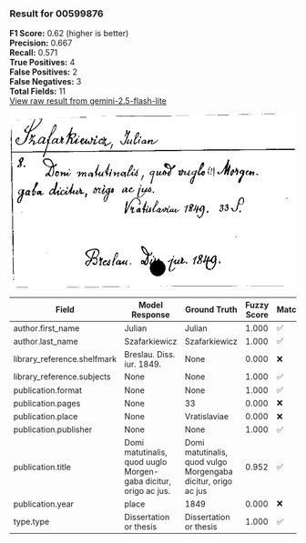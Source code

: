 ### Result for 00599876
**F1 Score:** 0.62 (higher is better)<br>**Precision:** 0.667<br>**Recall:** 0.571<br>**True Positives:** 4<br>**False Positives:** 2<br>**False Negatives:** 3<br>**Total Fields:** 11<br>[View raw result from gemini-2.5-flash-lite](https://github.com/RISE-UNIBAS/humanities_data_benchmark/blob/main/results/2025-10-01/T0208/request_T0208_00599876.json)

<img src="https://github.com/RISE-UNIBAS/humanities_data_benchmark/blob/main/benchmarks/zettelkatalog/images/00599876.jpg?raw=true" alt="00599876" width="600px">

| Field | Model Response | Ground Truth | Fuzzy Score | Match |
|-------|----------------|--------------|-------------|-------|
| author.first_name | Julian | Julian | 1.000 | ✅ |
| author.last_name | Szafarkiewicz | Szafarkiewicz | 1.000 | ✅ |
| library_reference.shelfmark | Breslau. Diss. iur. 1849. | None | 0.000 | ❌ |
| library_reference.subjects | None | None | 1.000 | ✅ |
| publication.format | None | None | 1.000 | ✅ |
| publication.pages | None | 33 | 0.000 | ❌ |
| publication.place | None | Vratislaviae | 0.000 | ❌ |
| publication.publisher | None | None | 1.000 | ✅ |
| publication.title | Domi matutinalis, quod uuglo Morgen-gaba dicitur, origo ac jus. | Domi matutinalis, quod vulgo Morgengaba dicitur, origo ac jus | 0.952 | ✅ |
| publication.year | place | 1849 | 0.000 | ❌ |
| type.type | Dissertation or thesis | Dissertation or thesis | 1.000 | ✅ |
